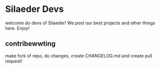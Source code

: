 # Silaeder Devs

welcome do devs of Silaeder! We post our best projects and other things here. Enjoy!

## contribewwting

make fork of repo, do changes, create CHANGELOG.md and create pull request! 


